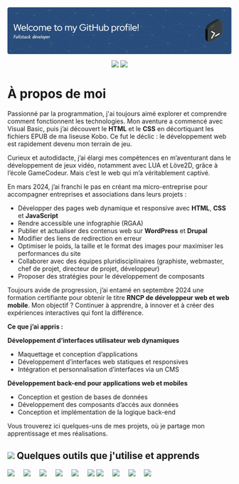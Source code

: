 <!--
**FabriceAtlan/FabriceAtlan** is a ✨ _special_ ✨ repository because its `README.md` (this file) appears on your GitHub profile.

Here are some ideas to get you started:

- 🔭 I’m currently working on ...
- 🌱 I’m currently learning ...
- 👯 I’m looking to collaborate on ...
- 🤔 I’m looking for help with ...
- 💬 Ask me about ...
- 📫 How to reach me: ...
- 😄 Pronouns: ...
- ⚡ Fun fact: ...
-->

<img align="center" src="./github-header-image.png" alt="Bannière de bienvenue sur mon profil GitHub, affichant un message de bienvenue et des éléments graphiques.">

<p align="center">
  <img src="https://github-readme-stats.vercel.app/api/top-langs/?username=FabriceAtlan&layout=compact" style="height: 150px;"/>
  <img src="https://github-readme-stats.vercel.app/api?username=FabriceAtlan&show_icons=true&count_private=true&hide=prs" style="height: 150px;"/>
</p>


# À propos de moi

Passionné par la programmation, j'ai toujours aimé explorer et comprendre comment fonctionnent les technologies. Mon aventure a commencé avec Visual Basic, puis j’ai découvert le **HTML** et le **CSS** en décortiquant les fichiers EPUB de ma liseuse Kobo. Ce fut le déclic&nbsp;: le développement web est rapidement devenu mon terrain de jeu.

Curieux et autodidacte, j’ai élargi mes compétences en m’aventurant dans le développement de jeux vidéo, notamment avec LUA et Löve2D, grâce à l’école GameCodeur. Mais c’est le web qui m’a véritablement captivé.

En mars&nbsp;2024, j’ai franchi le pas en créant ma micro-entreprise pour accompagner entreprises et associations dans leurs projets&nbsp;:

- Développer des pages web dynamique et responsive avec **HTML**, **CSS** et **JavaScript**
- Rendre accessible une infographie&nbsp;(RGAA)
- Publier et actualiser des contenus web sur **WordPress** et **Drupal**
- Modifier des liens de redirection en erreur
- Optimiser le poids, la taille et le format des images pour maximiser les performances du site
- Collaborer avec des équipes pluridisciplinaires (graphiste, webmaster, chef de projet, directeur de projet, développeur)
- Proposer des stratégies pour le développement de composants

Toujours avide de progression, j’ai entamé en septembre&nbsp;2024 une formation certifiante pour obtenir le titre **RNCP de développeur web et web mobile**. Mon objectif&nbsp;? Continuer à apprendre, à innover et à créer des expériences interactives qui font la différence.

**Ce que j’ai appris&nbsp;:**

**Développement d’interfaces utilisateur web dynamiques**

- Maquettage et conception d’applications
- Développement d’interfaces web statiques et responsives
- Intégration et personnalisation d’interfaces via un CMS

**Développement back-end pour applications web et mobiles**
- Conception et gestion de bases de données
- Développement des composants d’accès aux données
- Conception et implémentation de la logique back-end

Vous trouverez ici quelques-uns de mes projets, où je partage mon apprentissage et mes réalisations.

## <img style="width: 32px;" src="https://img.icons8.com/?size=100&id=WMvhDPZBJ9X2&format=png&color=000000"/> Quelques outils que j'utilise et apprends

<p style="margin: 0 0 3rem;">
  <img src="https://github.com/user-attachments/assets/809d7e2e-e430-492c-b82b-44c966049a8c" style="padding-right:1rem;width: 64px;">
  <img src="https://github.com/user-attachments/assets/b84a76c5-e47f-467a-9a7f-31ee70e1d713" style="padding-right:1rem;width: 64px;">
  <img src="https://github.com/user-attachments/assets/6852833e-6d0c-4d96-8648-121cb9034e5b" style="padding-right:1rem;width: 64px;">
  <img src="https://img.icons8.com/?size=100&id=HcQEdKCkXUs3&format=png&color=000000" style="padding-right:1rem;width: 64px;">
  <img src="https://github.com/user-attachments/assets/ff3448e2-dfbd-448c-99ca-821db9122b05" style="padding-right:1rem;width: 64px;">
  <img src="https://img.icons8.com/?size=100&id=123603&format=png&color=000000" style="width: 64px;">
  <img src="https://img.icons8.com/?size=100&id=hsPbhkOH4FMe&format=png&color=000000" style="padding-right:1rem;width: 64px;">
  <img src="https://img.icons8.com/?size=100&id=WNoJgbzDr3i2&format=png&color=000000" style="padding-right:1rem;width: 64px;">
  <img src="https://img.icons8.com/?size=100&id=rgPSE6nAB766&format=png&color=000000" style="padding-right:1rem;width: 64px;">
  <img src="https://img.icons8.com/?size=100&id=W0YEwBDDfTeu&format=png&color=000000" style="padding-right:1rem;width: 64px;">
</p>










